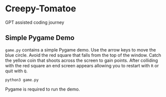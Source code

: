 # Creepy-Tomatoe

GPT assisted coding journey

## Simple Pygame Demo

`game.py` contains a simple Pygame demo. Use the arrow keys to move the blue circle.
Avoid the red square that falls from the top of the window. Catch the yellow
coin that shoots across the screen to gain points. After colliding with the red
square an end screen appears allowing you to restart with `R` or quit with `Q`.

```
python3 game.py
```

Pygame is required to run the demo.
